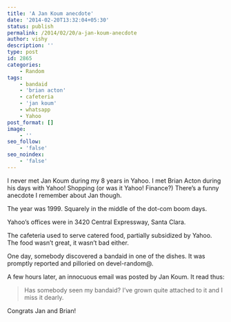 ```yaml
---
title: 'A Jan Koum anecdote'
date: '2014-02-20T13:32:04+05:30'
status: publish
permalink: /2014/02/20/a-jan-koum-anecdote
author: vishy
description: ''
type: post
id: 2865
categories: 
    - Random
tags:
    - bandaid
    - 'brian acton'
    - cafeteria
    - 'jan koum'
    - whatsapp
    - Yahoo
post_format: []
image:
    - ''
seo_follow:
    - 'false'
seo_noindex:
    - 'false'
---
```

I never met Jan Koum during my 8 years in Yahoo. I met Brian Acton during his days with Yahoo! Shopping (or was it Yahoo! Finance?) There’s a funny anecdote I remember about Jan though.

The year was 1999. Squarely in the middle of the dot-com boom days.

Yahoo’s offices were in 3420 Central Expressway, Santa Clara.

The cafeteria used to serve catered food, partially subsidized by Yahoo. The food wasn’t great, it wasn’t bad either.

One day, somebody discovered a bandaid in one of the dishes. It was promptly reported and pilloried on devel-random@.

A few hours later, an innocuous email was posted by Jan Koum. It read thus:

> Has somebody seen my bandaid? I’ve grown quite attached to it and I miss it dearly.

Congrats Jan and Brian!
